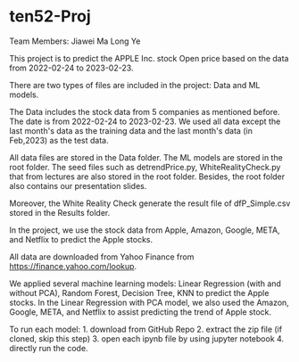 # ten52-Proj

Team Members:
Jiawei Ma
Long Ye



This project is to predict the APPLE Inc. stock Open price based on the data from 2022-02-24 to 2023-02-23.



There are two types of files are included in the project: Data and ML models.

The Data includes the stock data from 5 companies as mentioned before. The date is from 2022-02-24 to 2023-02-23. We used all data except the last month's data as the training data and the last month's data (in Feb,2023) as the test data.

All data files are stored in the Data folder. The ML models are stored in the root folder. The seed files such as detrendPrice.py, WhiteRealityCheck.py that from lectures are also stored in the root folder. Besides, the root folder also contains our presentation slides.

Moreover, the White Reality Check generate the result file of dfP_Simple.csv stored in the Results folder.



In the project, we use the stock data from Apple, Amazon, Google, META, and Netflix to predict the Apple stocks.

All data are downloaded from Yahoo Finance from https://finance.yahoo.com/lookup.

We applied several machine learning models: Linear Regression (with and without PCA), Random Forest, Decision Tree, KNN to predict the Apple stocks. In the Linear Regression with PCA model, we also used the Amazon, Google, META, and Netflix to assist predicting the trend of Apple stock.



To run each model:
    1. download from GitHub Repo
    2. extract the zip file (if cloned, skip this step)
    3. open each ipynb file by using jupyter notebook
    4. directly run the code.
